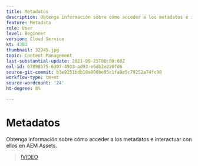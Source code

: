 ```yaml
---
title: Metadatos
description: Obtenga información sobre cómo acceder a los metadatos e interactuar con ellos en AEM Assets.
feature: Metadata
role: User
level: Beginner
version: Cloud Service
kt: 4303
thumbnail: 32045.jpg
topic: Content Management
last-substantial-update: 2021-09-25T00:00:00Z
exl-id: 67898b75-6307-4933-ad93-e6db2e220fd6
source-git-commit: b3e9251bdb18a008be95c1fa9e5c79252a74fc98
workflow-type: tm+mt
source-wordcount: '24'
ht-degree: 8%

---
```


# Metadatos

Obtenga información sobre cómo acceder a los metadatos e interactuar con ellos en AEM Assets.

>[!VIDEO](https://video.tv.adobe.com/v/32045?quality=12&learn=on)

